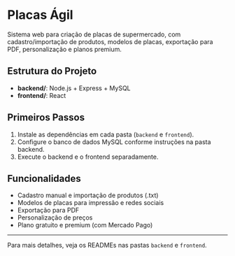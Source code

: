 # Placas Ágil

Sistema web para criação de placas de supermercado, com cadastro/importação de produtos, modelos de placas, exportação para PDF, personalização e planos premium.

## Estrutura do Projeto

- **backend/**: Node.js + Express + MySQL
- **frontend/**: React

## Primeiros Passos

1. Instale as dependências em cada pasta (`backend` e `frontend`).
2. Configure o banco de dados MySQL conforme instruções na pasta backend.
3. Execute o backend e o frontend separadamente.

## Funcionalidades
- Cadastro manual e importação de produtos (.txt)
- Modelos de placas para impressão e redes sociais
- Exportação para PDF
- Personalização de preços
- Plano gratuito e premium (com Mercado Pago)

---

Para mais detalhes, veja os READMEs nas pastas `backend` e `frontend`. 